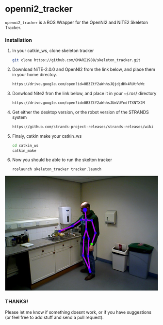 openni2_tracker
===============

`openni2_tracker` is a ROS Wrapper for the OpenNI2 and NiTE2 Skeleton Tracker. 

### Installation
1. In your catkin_ws, clone skeleton tracker

    ```bash
    git clone https://github.com/OMARI1988/skeleton_tracker.git
    ```
    
2. Download NiTE-2.0.0 and OpenNI2 from the link below, and place them in your home directoy.

    ```bash
    https://drive.google.com/open?id=0B3ZtY2aWnhsJQjdjdHk4RUtfeWc
    ```
    
3. Donwload Nite2 fron the link below, and place it in your ~/.ros/ directory

    ```bash
    https://drive.google.com/open?id=0B3ZtY2aWnhsJUmVUYndfTXNTX2M
    ```

4. Get either the desktop version, or the robot version of the STRANDS system

    ```bash
    https://github.com/strands-project-releases/strands-releases/wiki
    ```
    
5. Finaly, catkin make your catkin_ws

    ```bash
    cd catkin_ws
    catkin_make
    ```
    
6. Now you should be able to run the skelton tracker

    ```bash
    roslaunch skeleton_tracker tracker.launch
    ```


![marker](https://raw.githubusercontent.com/OMARI1988/skeleton_tracker/master/images/ex_1.jpg)

### THANKS!
Please let me know if something doesnt work, or if you have suggestions (or feel free to add stuff and send a pull request).
